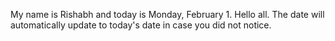 My name is Rishabh and today is Monday, February 1. Hello all. The date will automatically update to today's date in case you did not notice.
